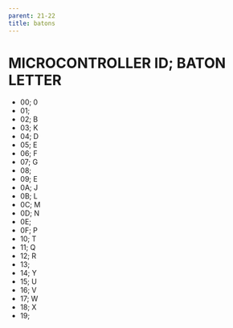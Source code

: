 ```yaml
---
parent: 21-22
title: batons
---
```


# MICROCONTROLLER ID; BATON LETTER
- 00; 0
- 01;
- 02; B
- 03; K
- 04; D
- 05; E
- 06; F
- 07; G
- 08;
- 09; E
- 0A; J
- 0B; L
- 0C; M
- 0D; N
- 0E;
- 0F; P
- 10; T
- 11; Q
- 12; R
- 13;
- 14; Y
- 15; U
- 16; V
- 17; W
- 18; X
- 19;
